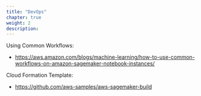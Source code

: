 ```yaml
---
title: "DevOps"
chapter: true
weight: 2
description: 
---
```


Using Common Workflows: 
- https://aws.amazon.com/blogs/machine-learning/how-to-use-common-workflows-on-amazon-sagemaker-notebook-instances/ 

Cloud Formation Template:
- https://github.com/aws-samples/aws-sagemaker-build 

